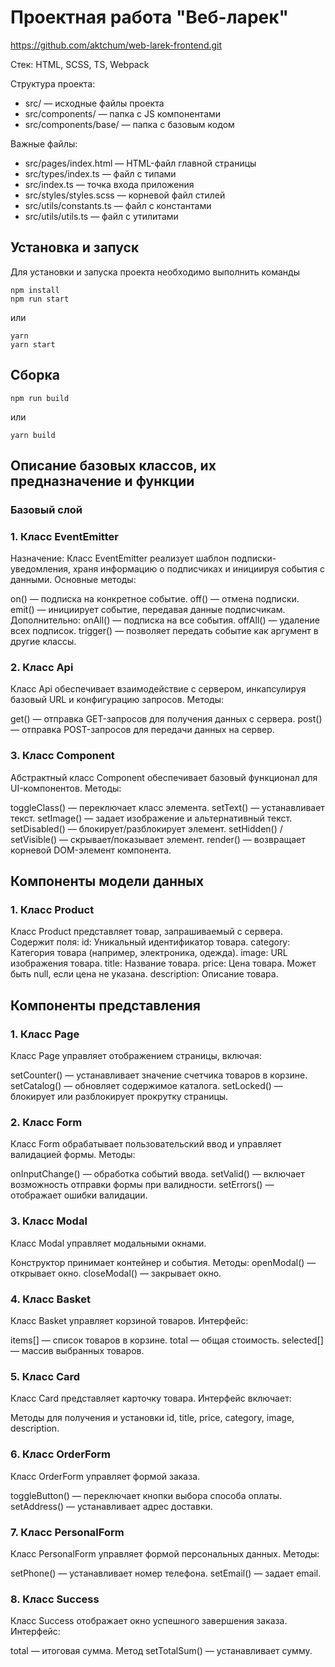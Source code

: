 # Проектная работа "Веб-ларек"
https://github.com/aktchum/web-larek-frontend.git

Стек: HTML, SCSS, TS, Webpack

Структура проекта:
- src/ — исходные файлы проекта
- src/components/ — папка с JS компонентами
- src/components/base/ — папка с базовым кодом

Важные файлы:
- src/pages/index.html — HTML-файл главной страницы
- src/types/index.ts — файл с типами
- src/index.ts — точка входа приложения
- src/styles/styles.scss — корневой файл стилей
- src/utils/constants.ts — файл с константами
- src/utils/utils.ts — файл с утилитами

## Установка и запуск
Для установки и запуска проекта необходимо выполнить команды

```
npm install
npm run start
```

или

```
yarn
yarn start
```
## Сборка

```
npm run build
```

или

```
yarn build
```

## Описание базовых классов, их предназначение и функции
### Базовый слой
### 1. Класс EventEmitter

Назначение:
Класс EventEmitter реализует шаблон подписки-уведомления, храня информацию о подписчиках и инициируя события с данными.
Основные методы:

on() — подписка на конкретное событие.
off() — отмена подписки.
emit() — инициирует событие, передавая данные подписчикам.
Дополнительно:
onAll() — подписка на все события.
offAll() — удаление всех подписок.
trigger() — позволяет передать событие как аргумент в другие классы.

### 2. Класс Api

Класс Api обеспечивает взаимодействие с сервером, инкапсулируя базовый URL и конфигурацию запросов.
Методы:

get() — отправка GET-запросов для получения данных с сервера.
post() — отправка POST-запросов для передачи данных на сервер.

### 3. Класс Component

Абстрактный класс Component обеспечивает базовый функционал для UI-компонентов.
Методы:

toggleClass() — переключает класс элемента.
setText() — устанавливает текст.
setImage() — задает изображение и альтернативный текст.
setDisabled() — блокирует/разблокирует элемент.
setHidden() / setVisible() — скрывает/показывает элемент.
render() — возвращает корневой DOM-элемент компонента.

## Компоненты модели данных
### 1. Класс Product

Класс Product представляет товар, запрашиваемый с сервера. Содержит поля:
id: Уникальный идентификатор товара.
category: Категория товара (например, электроника, одежда).
image: URL изображения товара.
title: Название товара.
price: Цена товара. Может быть null, если цена не указана.
description: Описание товара.

## Компоненты представления
### 1. Класс Page

Класс Page управляет отображением страницы, включая:

setCounter() — устанавливает значение счетчика товаров в корзине.
setCatalog() — обновляет содержимое каталога.
setLocked() — блокирует или разблокирует прокрутку страницы.

### 2. Класс Form

Класс Form обрабатывает пользовательский ввод и управляет валидацией формы.
Методы:

onInputChange() — обработка событий ввода.
setValid() — включает возможность отправки формы при валидности.
setErrors() — отображает ошибки валидации.

### 3. Класс Modal

Класс Modal управляет модальными окнами.

Конструктор принимает контейнер и события.
Методы:
openModal() — открывает окно.
closeModal() — закрывает окно.

### 4. Класс Basket

Класс Basket управляет корзиной товаров.
Интерфейс:

items[] — список товаров в корзине.
total — общая стоимость.
selected[] — массив выбранных товаров.

### 5. Класс Card

Класс Card представляет карточку товара.
Интерфейс включает:

Методы для получения и установки id, title, price, category, image, description.

### 6. Класс OrderForm

Класс OrderForm управляет формой заказа.

toggleButton() — переключает кнопки выбора способа оплаты.
setAddress() — устанавливает адрес доставки.

### 7. Класс PersonalForm

Класс PersonalForm управляет формой персональных данных.
Методы:

setPhone() — устанавливает номер телефона.
setEmail() — задает email.


### 8. Класс Success

Класс Success отображает окно успешного завершения заказа.
Интерфейс:

total — итоговая сумма.
Метод setTotalSum() — устанавливает сумму.